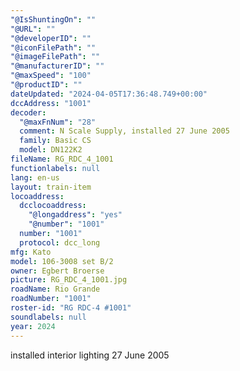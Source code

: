 ```yaml
---
"@IsShuntingOn": ""
"@URL": ""
"@developerID": ""
"@iconFilePath": ""
"@imageFilePath": ""
"@manufacturerID": ""
"@maxSpeed": "100"
"@productID": ""
dateUpdated: "2024-04-05T17:36:48.749+00:00"
dccAddress: "1001"
decoder:
  "@maxFnNum": "28"
  comment: N Scale Supply, installed 27 June 2005
  family: Basic CS
  model: DN122K2
fileName: RG_RDC_4_1001
functionlabels: null
lang: en-us
layout: train-item
locoaddress:
  dcclocoaddress:
    "@longaddress": "yes"
    "@number": "1001"
  number: "1001"
  protocol: dcc_long
mfg: Kato
model: 106-3008 set B/2
owner: Egbert Broerse
picture: RG_RDC_4_1001.jpg
roadName: Rio Grande
roadNumber: "1001"
roster-id: "RG RDC-4 #1001"
soundlabels: null
year: 2024
---
```


installed interior lighting 27 June 2005
